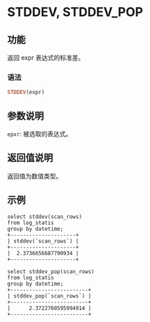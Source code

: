 
# STDDEV, STDDEV_POP

## 功能

返回 expr 表达式的标准差。

### 语法

```Haskell
STDDEV(expr)
```

## 参数说明

`epxr`: 被选取的表达式。

## 返回值说明

返回值为数值类型。

## 示例

```plain text
select stddev(scan_rows)
from log_statis
group by datetime;
+---------------------+
| stddev(`scan_rows`) |
+---------------------+
|  2.3736656687790934 |
+---------------------+

select stddev_pop(scan_rows)
from log_statis
group by datetime;
+-------------------------+
| stddev_pop(`scan_rows`) |
+-------------------------+
|      2.3722760595994914 |
+-------------------------+
```
